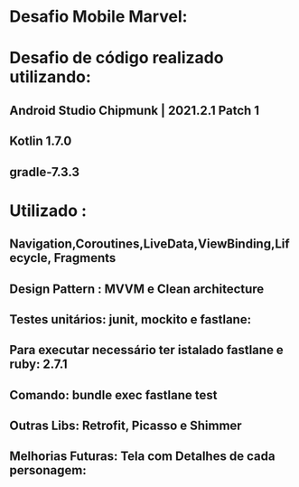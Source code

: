 # Desafio Mobile Marvel:

# Desafio de código realizado utilizando:
## Android Studio Chipmunk | 2021.2.1 Patch 1
## Kotlin 1.7.0
## gradle-7.3.3

# Utilizado :
## Navigation,Coroutines,LiveData,ViewBinding,Lifecycle, Fragments

## Design Pattern : MVVM e Clean architecture

## Testes unitários: junit, mockito e fastlane:
## Para executar necessário ter istalado fastlane e ruby: 2.7.1
## Comando: bundle exec fastlane test

## Outras Libs: Retrofit, Picasso e Shimmer

## Melhorias Futuras: Tela com Detalhes de cada personagem: 




